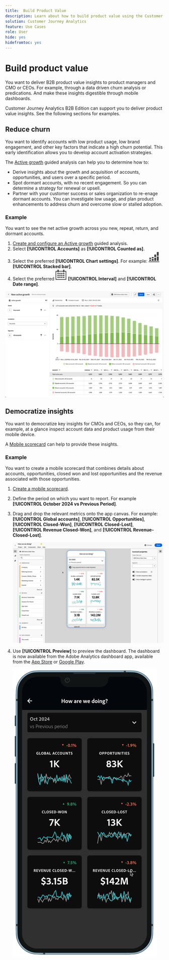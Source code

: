 ```yaml
---
title:  Build Product Value
description: Learn about how to build product value using the Customer Journey Analytics B2B Edition.
solution: Customer Journey Analytics
feature: Use Cases
role: User
hide: yes
hidefromtoc: yes
---
```

# Build product value

You want to deliver B2B product value insights to product managers and CMO or CEOs. For example, through a data driven churn analysis or predications. And make these insights digestible through mobile dashboards.

Customer Journey Analytics B2B Edition can support you to deliver product value insights. See the following sections for examples.


## Reduce churn

You want to identify accounts with low product usage, low brand engagement, and other key factors that indicate a high churn potential. This early identification allows you to develop account activation strategies.

The [Active growth](/help/guided-analysis/types/active-growth.md) guided analysis can help you to determine how to:

* Derive insights about the growth and acquisition of accounts, opportunities, and users over a specific period.
* Spot dormant accounts, with no recent engagement. So you can determine a strategy for renewal or upsell.
* Partner with your customer success or sales organization to re-enage dormant accounts. You can investigate low usage, and plan product enhancements to address churn and overcome slow or stalled adoption.

### Example

You want to see the net active growth  across you new, repeat, return, and dormant accounts.

1. [Create and configure an Active growth](/help/guided-analysis/types/active-growth.md) guided analysis.
1. Select **[!UICONTROL Accounts]** as **[!UICONTROL Counted as]**.
1. Select the preferred **[!UICONTROL Chart settings]**. For example: ![GraphBarVerticalStacked](/help/assets/icons/GraphBarVerticalStacked.svg) **[!UICONTROL Stacked bar]**.
1. Select the preferred ![Calendar](/help/assets/icons/Calendar.svg) **[!UICONTROL Interval]** and **[!UICONTROL Date range]**.

![B2B use case - build product value - reduce churn - active growth](assets/b2b-uc-build-product-value-active-growth.png)


## Democratize insights

You want to democratize key insights for CMOs and CEOs, so they can, for example, at a glance inspect account data and product usage from their mobile device.

A [Mobile scorecard](/help/mobile-app/home.md) can help to provide these insights.

### Example

You want to create a mobile scorecard that combines details about accounts, opportunities, closed won and lost opportunities and the revenue associated with those opportunities.

1. [Create a mobile scorecard](/help/mobile-app/create-scorecard.md).
1. Define the period on which you want to report. For example **[!UICONTROL October 2024 vs Previous Period]**.
1. Drag and drop the relevant metrics onto the app canvas. For example: **[!UICONTROL Global accounts]**, **[!UICONTROL Opportunities]**, **[!UICONTROL Closed-Won]**, **[!UICONTROL Closed-Lost]**, **[!UICONTROL Revenue Closed-Won]**, and **[!UICONTROL Revenue-Closed-Lost]**.

   ![B2B use case - Build product value - Democratize insights - mobile scorecard](assets/b2b-uc-build-product-value-mobile-scorecard.png)

1. Use **[!UICONTROL Preview]** to preview the dashboard. The dashboard is now available from the Adobe Analytics dashboard app, available from the [App Store](https://apps.apple.com/us/app/adobe-analytics-dashboards/id1509062264) or [Google Play](https://play.google.com/store/apps/details?id=com.adobe.analyticsdashboards).

   ![B2B use case - Build product value - Democratize insights - mobile scorecard preview](assets/b2b-uc-build-product-value-mobile-scorecard-preview.png)

   
